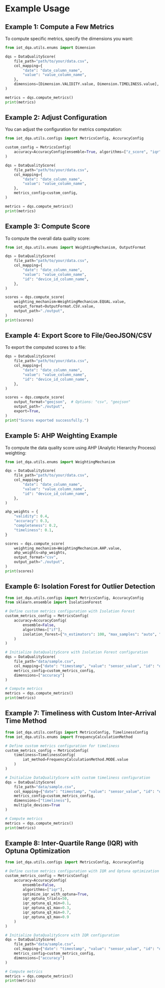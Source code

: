 
# Example Usage

## Example 1: Compute a Few Metrics

To compute specific metrics, specify the dimensions you want:

```python
from iot_dqa.utils.enums import Dimension

dqs = DataQualityScore(
    file_path="path/to/your/data.csv",
    col_mapping={
        "date": "date_column_name",
        "value": "value_column_name",
    },
    dimensions=[Dimension.VALIDITY.value, Dimension.TIMELINESS.value],
)

metrics = dqs.compute_metrics()
print(metrics)
```

## Example 2: Adjust Configuration

You can adjust the configuration for metrics computation:

```python
from iot_dqa.utils.configs import MetricsConfig, AccuracyConfig

custom_config = MetricsConfig(
    accuracy=AccuracyConfig(ensemble=True, algorithms=["z_score", "iqr"])
)

dqs = DataQualityScore(
    file_path="path/to/your/data.csv",
    col_mapping={
        "date": "date_column_name",
        "value": "value_column_name",
    },
    metrics_config=custom_config,
)

metrics = dqs.compute_metrics()
print(metrics)
```

## Example 3: Compute Score

To compute the overall data quality score:

```python
from iot_dqa.utils.enums import WeightingMechanism, OutputFormat

dqs = DataQualityScore(
    file_path="path/to/your/data.csv",
    col_mapping={
        "date": "date_column_name",
        "value": "value_column_name",
        "id": "device_id_column_name",
    },
)

scores = dqs.compute_score(
    weighting_mechanism=WeightingMechanism.EQUAL.value,
    output_format=OutputFormat.CSV.value,
    output_path="./output",
)
print(scores)
```

## Example 4: Export Score to File/GeoJSON/CSV

To export the computed scores to a file:

```python
dqs = DataQualityScore(
    file_path="path/to/your/data.csv",
    col_mapping={
        "date": "date_column_name",
        "value": "value_column_name",
        "id": "device_id_column_name",
    },
)

scores = dqs.compute_score(
    output_format="geojson",  # Options: "csv", "geojson"
    output_path="./output",
    export=True,
)
print("Scores exported successfully.")
```

## Example 5: AHP Weighting Example

To compute the data quality score using AHP (Analytic Hierarchy Process) weighting:

```python
from iot_dqa.utils.enums import WeightingMechanism

dqs = DataQualityScore(
    file_path="path/to/your/data.csv",
    col_mapping={
        "date": "date_column_name",
        "value": "value_column_name",
        "id": "device_id_column_name",
    },
)

ahp_weights = {
    "validity": 0.4,
    "accuracy": 0.3,
    "completeness": 0.2,
    "timeliness": 0.1,
}

scores = dqs.compute_score(
    weighting_mechanism=WeightingMechanism.AHP.value,
    ahp_weights=ahp_weights,
    output_format="csv",
    output_path="./output",
)
print(scores)
```

## Example 6: Isolation Forest for Outlier Detection

```python
from iot_dqa.utils.configs import MetricsConfig, AccuracyConfig
from sklearn.ensemble import IsolationForest

# Define custom metrics configuration with Isolation Forest
custom_metrics_config = MetricsConfig(
    accuracy=AccuracyConfig(
        ensemble=False,
        algorithms=["if"],
        isolation_forest={"n_estimators": 100, "max_samples": "auto", "random_state": 42}
    )
)

# Initialize DataQualityScore with Isolation Forest configuration
dqs = DataQualityScore(
    file_path="data/sample.csv",
    col_mapping={"date": "timestamp", "value": "sensor_value", "id": "device_id"},
    metrics_config=custom_metrics_config,
    dimensions=["accuracy"]
)

# Compute metrics
metrics = dqs.compute_metrics()
print(metrics)
```

## Example 7: Timeliness with Custom Inter-Arrival Time Method

```python
from iot_dqa.utils.configs import MetricsConfig, TimelinessConfig
from iot_dqa.utils.enums import FrequencyCalculationMethod

# Define custom metrics configuration for timeliness
custom_metrics_config = MetricsConfig(
    timeliness=TimelinessConfig(
        iat_method=FrequencyCalculationMethod.MODE.value
    )
)

# Initialize DataQualityScore with custom timeliness configuration
dqs = DataQualityScore(
    file_path="data/sample.csv",
    col_mapping={"date": "timestamp", "value": "sensor_value", "id": "device_id"},
    metrics_config=custom_metrics_config,
    dimensions=["timeliness"],
    multiple_devices=True
)

# Compute metrics
metrics = dqs.compute_metrics()
print(metrics)
```

## Example 8: Inter-Quartile Range (IQR) with Optuna Optimization

```python
from iot_dqa.utils.configs import MetricsConfig, AccuracyConfig

# Define custom metrics configuration with IQR and Optuna optimization
custom_metrics_config = MetricsConfig(
    accuracy=AccuracyConfig(
        ensemble=False,
        algorithms=["iqr"],
        optimize_iqr_with_optuna=True,
        iqr_optuna_trials=50,
        iqr_optuna_q1_min=0.1,
        iqr_optuna_q1_max=0.3,
        iqr_optuna_q3_min=0.7,
        iqr_optuna_q3_max=0.9
    )
)

# Initialize DataQualityScore with IQR configuration
dqs = DataQualityScore(
    file_path="data/sample.csv",
    col_mapping={"date": "timestamp", "value": "sensor_value", "id": "device_id"},
    metrics_config=custom_metrics_config,
    dimensions=["accuracy"]
)

# Compute metrics
metrics = dqs.compute_metrics()
print(metrics)
```

